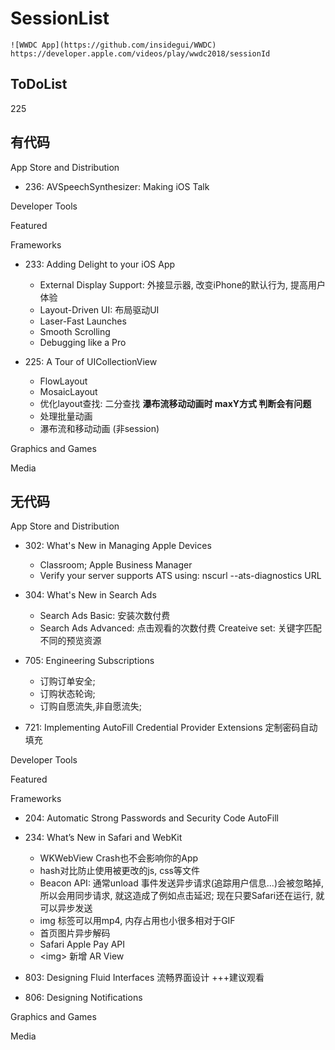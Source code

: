 # SessionList

    ![WWDC App](https://github.com/insidegui/WWDC)  
    https://developer.apple.com/videos/play/wwdc2018/sessionId

## ToDoList

  225

## 有代码

App Store and Distribution

* 236: AVSpeechSynthesizer: Making iOS Talk

Developer Tools

Featured

Frameworks

* 233: Adding Delight to your iOS App  
  * External Display Support: 外接显示器, 改变iPhone的默认行为, 提高用户体验  
  * Layout-Driven UI: 布局驱动UI  
  * Laser-Fast Launches  
  * Smooth Scrolling  
  * Debugging like a Pro

* 225: A Tour of UICollectionView  
  * FlowLayout  
  * MosaicLayout  
  * 优化layout查找: 二分查找 **瀑布流移动动画时 maxY方式 判断会有问题**
  * 处理批量动画
  * 瀑布流和移动动画 (非session)

Graphics and Games

Media

## 无代码

App Store and Distribution

* 302: What's New in Managing Apple Devices  
  * Classroom; Apple Business Manager
  * Verify your server supports ATS using: nscurl --ats-diagnostics URL

* 304: What's New in Search Ads
  * Search Ads Basic: 安装次数付费
  * Search Ads Advanced: 点击观看的次数付费 Createive set: 关键字匹配不同的预览资源

* 705: Engineering Subscriptions
  * 订购订单安全;
  * 订购状态轮询;
  * 订购自愿流失,非自愿流失;

* 721: Implementing AutoFill Credential Provider Extensions 定制密码自动填充

Developer Tools

Featured

Frameworks

* 204: Automatic Strong Passwords and Security Code AutoFill

* 234: What’s New in Safari and WebKit  
  * WKWebView Crash也不会影响你的App
  * hash对比防止使用被更改的js, css等文件
  * Beacon API: 通常unload 事件发送异步请求(追踪用户信息...)会被忽略掉, 所以会用同步请求, 就这造成了例如点击延迟; 现在只要Safari还在运行, 就可以异步发送
  * img 标签可以用mp4, 内存占用也小很多相对于GIF
  * 首页图片异步解码
  * Safari Apple Pay API
  * &lt;img&gt; 新增 AR View

* 803: Designing Fluid Interfaces 流畅界面设计  +++建议观看

* 806: Designing Notifications

Graphics and Games

Media
